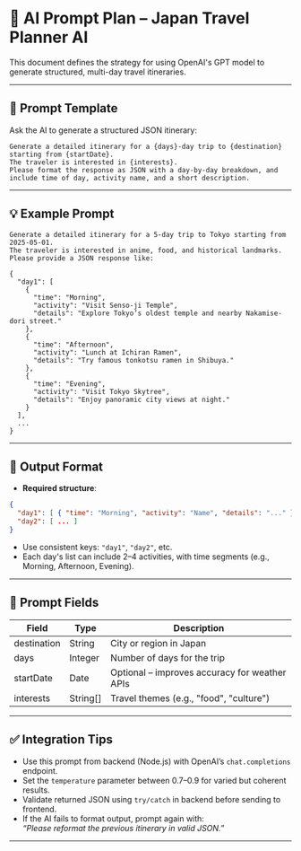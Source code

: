 # 🤖 AI Prompt Plan – Japan Travel Planner AI

This document defines the strategy for using OpenAI's GPT model to generate structured, multi-day travel itineraries.

---

## 🧠 Prompt Template

Ask the AI to generate a structured JSON itinerary:

```
Generate a detailed itinerary for a {days}-day trip to {destination} starting from {startDate}.
The traveler is interested in {interests}.
Please format the response as JSON with a day-by-day breakdown, and include time of day, activity name, and a short description.
```

---

## 💡 Example Prompt

```
Generate a detailed itinerary for a 5-day trip to Tokyo starting from 2025-05-01.
The traveler is interested in anime, food, and historical landmarks.
Please provide a JSON response like:

{
  "day1": [
    {
      "time": "Morning",
      "activity": "Visit Senso-ji Temple",
      "details": "Explore Tokyo’s oldest temple and nearby Nakamise-dori street."
    },
    {
      "time": "Afternoon",
      "activity": "Lunch at Ichiran Ramen",
      "details": "Try famous tonkotsu ramen in Shibuya."
    },
    {
      "time": "Evening",
      "activity": "Visit Tokyo Skytree",
      "details": "Enjoy panoramic city views at night."
    }
  ],
  ...
}
```

---

## 📄 Output Format

- **Required structure**:
```json
{
  "day1": [ { "time": "Morning", "activity": "Name", "details": "..." } ],
  "day2": [ ... ]
}
```

- Use consistent keys: `"day1"`, `"day2"`, etc.
- Each day's list can include 2–4 activities, with time segments (e.g., Morning, Afternoon, Evening).

---

## 🔧 Prompt Fields

| Field       | Type     | Description                                    |
|-------------|----------|------------------------------------------------|
| destination | String   | City or region in Japan                        |
| days        | Integer  | Number of days for the trip                    |
| startDate   | Date     | Optional – improves accuracy for weather APIs |
| interests   | String[] | Travel themes (e.g., "food", "culture")       |

---

## ✅ Integration Tips

- Use this prompt from backend (Node.js) with OpenAI’s `chat.completions` endpoint.
- Set the `temperature` parameter between 0.7–0.9 for varied but coherent results.
- Validate returned JSON using `try/catch` in backend before sending to frontend.
- If the AI fails to format output, prompt again with:  
  _“Please reformat the previous itinerary in valid JSON.”_

---